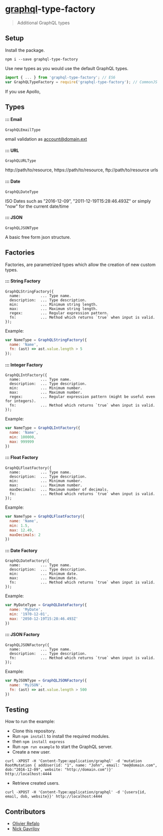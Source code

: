 # [graphql](http://graphql.org/)-type-factory

> Additional GraphQL types

## Setup

Install the package.

```
npm i --save graphql-type-factory
```

Use new types as you would use the default GraphQL types.

```js
import { ... } from 'graphql-type-factory'; // ES6
var GraphQLTypeFactory = require('graphql-type-factory'); // CommonJS
```

If you use Apollo, 


## Types

#### ::: Email

```
GraphQLEmailType
```

email validation as account@domain.ext

#### ::: URL

```
GraphQLURLType
```

http://path/to/resource, https://path/to/resource, ftp://path/to/resource urls

#### ::: Date

```
GraphQLDateType
```

ISO Dates such as "2016-12-09", "2011-12-19T15:28:46.493Z" or simply "now" for the current date/time

#### ::: JSON

```
GraphQLJSONType
```

A basic free form json structure.


## Factories

Factories, are parametrized types which allow the creation of new custom types.

#### ::: String Factory

```
GraphQLStringFactory({
  name:         ... Type name.
  description:  ... Type description.
  min:          ... Minimum string length.
  max:          ... Maximum string length.
  regex:        ... Regular expression pattern.
  fn:           ... Method which returns `true` when input is valid.
});
```

Example:

```js
var NameType = GraphQLStringFactory({
  name: 'Name',
  fn: (ast) => ast.value.length > 5
});
```

#### ::: Integer Factory

```
GraphQLIntFactory({
  name:         ... Type name.
  description:  ... Type description.
  min:          ... Minimum number.
  max:          ... Maximum number.
  regex:        ... Regular expression pattern (might be useful even for integers).
  fn:           ... Method which returns `true` when input is valid.
});
```

Example:

```js
var NameType = GraphQLIntFactory({
  name: 'Name',
  min: 100000,
  max: 999999
})
```

#### ::: Float Factory

```
GraphQLFloatFactory({
  name:         ... Type name.
  description:  ... Type description.
  min:          ... Minimum number.
  max:          ... Maximum number.
  maxDecimals:  ... Maximum number of decimals.
  fn:           ... Method which returns `true` when input is valid.
});
```

Example:

```js
var NameType = GraphQLFloatFactory({
  name: 'Name',
  min: 1.5,
  max: 12.49,
  maxDecimals: 2
})
```

#### ::: Date Factory

```
GraphQLDateFactory({
  name:         ... Type name.
  description:  ... Type description.
  min:          ... Minimum date.
  max:          ... Maximum date.
  fn:           ... Method which returns `true` when input is valid.
});
```

Example:

```js
var MyDateType = GraphQLDateFactory({
  name: 'MyDate',
  min: '1970-12-01',
  max: '2050-12-19T15:28:46.493Z'
})
```
#### ::: JSON Factory

```
GraphQLJSONFactory({
  name:         ... Type name.
  description:  ... Type description.
  fn:           ... Method which returns `true` when input is valid.
});
```

Example:

```js
var MyJSONType = GraphQLJSONFactory({
  name: 'MyJSON',
  fn: (ast) => ast.value.length > 500
})
```




## Testing

How to run the example:

* Clone this repository.
* Run `npm install` to install the required modules.
* then `npm install express`
* Run `npm run example` to start the GraphQL server.
* Create a new user.
```
curl -XPOST -H 'Content-Type:application/graphql' -d 'mutation RootMutation { addUser(id: "1", name: "John", email: "me@domain.com", dob:"2016-12-09", website: "http://domain.com")}' http://localhost:4444
```
* Retrieve created users.
```
curl -XPOST -H 'Content-Type:application/graphql' -d '{users{id, email, dob, website}}' http://localhost:4444
```


## Contributors

* [Olivier Refalo](https://github.com/orefalo)
* [Nick Gavrilov](https://github.com/ilearnio)